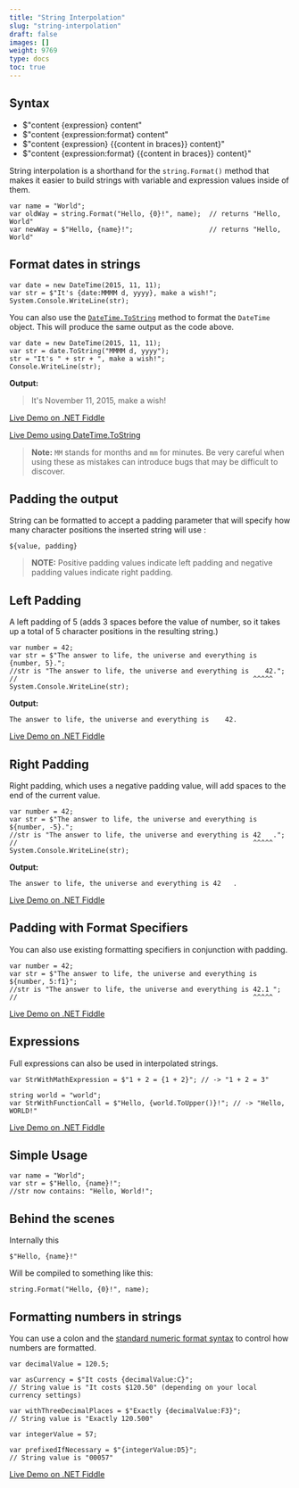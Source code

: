 ```yaml
---
title: "String Interpolation"
slug: "string-interpolation"
draft: false
images: []
weight: 9769
type: docs
toc: true
---
```


## Syntax
 - $"content {expression} content"
 - $"content {expression:format} content"
 - $"content {expression} {{content in braces}} content}"
 - $"content {expression:format} {{content in braces}} content}"

String interpolation is a shorthand for the `string.Format()` method that makes it easier to build strings with variable and expression values inside of them.

    var name = "World";
    var oldWay = string.Format("Hello, {0}!", name);  // returns "Hello, World"
    var newWay = $"Hello, {name}!";                   // returns "Hello, World"

## Format dates in strings
    var date = new DateTime(2015, 11, 11);
    var str = $"It's {date:MMMM d, yyyy}, make a wish!";
    System.Console.WriteLine(str);

You can also use the [`DateTime.ToString`][1] method to format the `DateTime` object. This will produce the same output as the code above.

    var date = new DateTime(2015, 11, 11);
    var str = date.ToString("MMMM d, yyyy");
    str = "It's " + str + ", make a wish!";
    Console.WriteLine(str);

**Output:**
>It's November 11, 2015, make a wish!

[Live Demo on .NET Fiddle](https://dotnetfiddle.net/DpRwV5)

[Live Demo using DateTime.ToString](https://dotnetfiddle.net/YnV9J0)

> **Note:** `MM` stands for months and `mm` for minutes. Be very careful when using these as mistakes can introduce bugs that may be difficult to discover.


  [1]: https://msdn.microsoft.com/en-us/library/zdtaw1bw(v=vs.110).aspx

## Padding the output
String can be formatted to accept a padding parameter that will specify how many character positions the inserted string will use :

    ${value, padding}

> **NOTE:** Positive padding values indicate left padding and negative
> padding values indicate right padding.

**Left Padding**
----

A left padding of 5 (adds 3 spaces before the value of number, so it takes up a total of 5 character positions in the resulting string.)

    var number = 42;
    var str = $"The answer to life, the universe and everything is {number, 5}.";
    //str is "The answer to life, the universe and everything is    42.";
    //                                                           ^^^^^
    System.Console.WriteLine(str);
    
**Output:**
       
    The answer to life, the universe and everything is    42.
[Live Demo on .NET Fiddle](https://dotnetfiddle.net/PpZXmk)

**Right Padding**
----

Right padding, which uses a negative padding value, will add spaces to the end of the current value.

    var number = 42;
    var str = $"The answer to life, the universe and everything is ${number, -5}.";
    //str is "The answer to life, the universe and everything is 42   .";
    //                                                           ^^^^^
    System.Console.WriteLine(str);

**Output:**

    The answer to life, the universe and everything is 42   .

[Live Demo on .NET Fiddle](https://dotnetfiddle.net/QtKjGF)

**Padding with Format Specifiers**
----

You can also use existing formatting specifiers in conjunction with padding.

    var number = 42;
    var str = $"The answer to life, the universe and everything is ${number, 5:f1}";
    //str is "The answer to life, the universe and everything is 42.1 ";
    //                                                           ^^^^^

[Live Demo on .NET Fiddle](https://dotnetfiddle.net/34ZxP0)



## Expressions
Full expressions can also be used in interpolated strings.

    var StrWithMathExpression = $"1 + 2 = {1 + 2}"; // -> "1 + 2 = 3"
    
    string world = "world";
    var StrWithFunctionCall = $"Hello, {world.ToUpper()}!"; // -> "Hello, WORLD!"


[Live Demo on .NET Fiddle](https://dotnetfiddle.net/u9lzeg)



## Simple Usage
    var name = "World";
    var str = $"Hello, {name}!";
    //str now contains: "Hello, World!";

## Behind the scenes

Internally this 

    $"Hello, {name}!" 

Will be compiled to something like this:

    string.Format("Hello, {0}!", name);

    


## Formatting numbers in strings
You can use a colon and the [standard numeric format syntax](https://msdn.microsoft.com/en-us/library/dwhawy9k.aspx) to control how numbers are formatted.

    var decimalValue = 120.5;

    var asCurrency = $"It costs {decimalValue:C}";
    // String value is "It costs $120.50" (depending on your local currency settings)

    var withThreeDecimalPlaces = $"Exactly {decimalValue:F3}";
    // String value is "Exactly 120.500"

    var integerValue = 57;

    var prefixedIfNecessary = $"{integerValue:D5}";
    // String value is "00057"


[Live Demo on .NET Fiddle](https://dotnetfiddle.net/z2XbG7)

